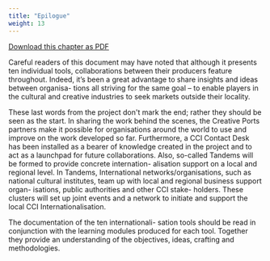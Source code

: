 ```yaml
---
title: "Epilogue"
weight: 13
---
```


[Download this chapter as PDF](/assets/pdf/CreativePorts_Catalogue_X_Epilogue.pdf)

Careful readers of this document may have noted that although it presents ten individual tools, collaborations between their producers feature throughout. Indeed, it’s been a great advantage to share insights and ideas between organisa- tions all striving for the same goal – to enable players in the cultural and creative industries to seek markets outside their locality.

These last words from the project don't mark the end; rather they should be seen as the start. In sharing the work behind the scenes, the Creative Ports partners make it possible for organisations around the world to use and improve on the work developed so far. Furthermore, a CCI Contact Desk has been installed as a bearer of knowledge created in the project and to act as a launchpad for future collaborations. Also, so-called Tandems will be formed to provide concrete internation- alisation support on a local and regional level. In Tandems, International networks/organisations, such as national cultural institutes, team up with local and regional business support organ- isations, public authorities and other CCI stake- holders. These clusters will set up joint events and a network to initiate and support the local CCI Internationalisation.

The documentation of the ten internationali- sation tools should be read in conjunction with the learning modules produced for each tool. Together they provide an understanding of the objectives, ideas, crafting and methodologies.
